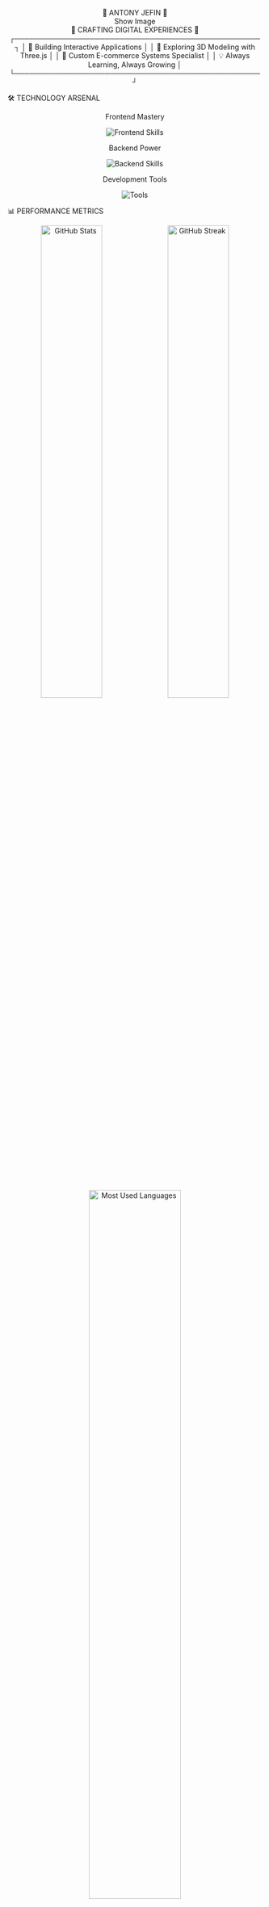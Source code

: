 <div align="center">🌌 ANTONY JEFIN 🌌</div>
<div align="center">
Show Image
</div>

<div align="center">
🚀 CRAFTING DIGITAL EXPERIENCES 🚀
┌─────────────────────────────────────────────────┐
│  🌟 Building Interactive Applications          │
│  🎯 Exploring 3D Modeling with Three.js        │
│  🛒 Custom E-commerce Systems Specialist       │
│  💡 Always Learning, Always Growing            │
└─────────────────────────────────────────────────┘
</div>

🛠️ TECHNOLOGY ARSENAL
<div align="center">
Frontend Mastery
<p>
  <img src="https://skillicons.dev/icons?i=html,css,js,ts,react,nextjs,redux,bootstrap,materialui,tailwind&theme=dark" alt="Frontend Skills" />
</p>
Backend Power
<p>
  <img src="https://skillicons.dev/icons?i=nodejs,express,mongodb,mysql,postgresql,firebase&theme=dark" alt="Backend Skills" />
</p>
Development Tools
<p>
  <img src="https://skillicons.dev/icons?i=git,github,vscode,figma,postman,docker&theme=dark" alt="Tools" />
</p>
</div>

📊 PERFORMANCE METRICS
<div align="center">
<img width="49%" src="https://github-readme-stats.vercel.app/api?username=jeff-antony&show_icons=true&theme=radical&hide_border=true&bg_color=0D1117&title_color=00F5FF&icon_color=00F5FF&text_color=FFFFFF" alt="GitHub Stats" />
<img width="49%" src="https://github-readme-streak-stats.herokuapp.com/?user=jeff-antony&theme=radical&hide_border=true&background=0D1117&stroke=00F5FF&ring=00F5FF&fire=FF6B6B&currStreakLabel=00F5FF" alt="GitHub Streak" />
</div>
<div align="center">
<img width="60%" src="https://github-readme-stats.vercel.app/api/top-langs/?username=jeff-antony&layout=compact&theme=radical&hide_border=true&bg_color=0D1117&title_color=00F5FF&text_color=FFFFFF" alt="Most Used Languages" />
</div>
<div align="center">
Show Image
</div>

🌟 FEATURED PROJECTS
<div align="center">
<table>
<tr>
<td width="50%">
<h3 align="center">🛒 E-Commerce Platform</h3>
<div align="center">  
<a href="#">
<img src="https://github-readme-stats.vercel.app/api/pin/?username=jeff-antony&repo=ecommerce-platform&theme=radical&hide_border=true&bg_color=0D1117&title_color=00F5FF&text_color=FFFFFF" alt="E-Commerce Platform" />
</a>
</div>
</td>
<td width="50%">
<h3 align="center">🎮 3D Portfolio</h3>
<div align="center">
<a href="#">
<img src="https://github-readme-stats.vercel.app/api/pin/?username=jeff-antony&repo=3d-portfolio&theme=radical&hide_border=true&bg_color=0D1117&title_color=00F5FF&text_color=FFFFFF" alt="3D Portfolio" />
</a>
</div>
</td>
</tr>
</table>
</div>

🎯 CURRENT FOCUS
<div align="center">
```yaml
Learning:
  - Three.js Advanced Techniques
  - GraphQL & Apollo Client
  - Microservices Architecture
  - Cloud Computing (AWS/Azure)
Building:

Next.js 14 Applications
Real-time Chat Systems
AI-Powered Tools
Progressive Web Apps


</div>

---

## 🌐 **CONNECT WITH ME**

<div align="center">

[![LinkedIn](https://img.shields.io/badge/LinkedIn-0A66C2?style=for-the-badge&logo=linkedin&logoColor=white&labelColor=0A66C2)](https://linkedin.com/in/YOURUSERNAME)
[![Portfolio](https://img.shields.io/badge/Portfolio-FF5722?style=for-the-badge&logo=firefox&logoColor=white&labelColor=FF5722)](https://your-portfolio-link.com)
[![Email](https://img.shields.io/badge/Email-EA4335?style=for-the-badge&logo=gmail&logoColor=white&labelColor=EA4335)](mailto:yourmail@example.com)
[![Twitter](https://img.shields.io/badge/Twitter-1DA1F2?style=for-the-badge&logo=twitter&logoColor=white&labelColor=1DA1F2)](https://twitter.com/yourusername)

</div>

---

## 🏆 **ACHIEVEMENTS & CERTIFICATIONS**

<div align="center">

<img src="https://github-profile-trophy.vercel.app/?username=jeff-antony&theme=radical&no-frame=true&no-bg=true&margin-w=4&row=1" alt="GitHub Trophies" />

</div>

---

## 📈 **CONTRIBUTION GRAPH**

<div align="center">

![Snake animation](https://github.com/jeff-antony/jeff-antony/blob/output/github-contribution-grid-snake-dark.svg)

</div>

---

## 💭 **PHILOSOPHY**

<div align="center">

> ### *"The future belongs to those who learn more skills and combine them in creative ways."* 
> 
> **— Robert Greene**

</div>

<div align="center">

### 🌟 **Building Tomorrow, One Line of Code at a Time** 🌟

![Profile Views](https://komarev.com/ghpvc/?username=jeff-antony&color=00F5FF&style=for-the-badge&label=PROFILE+VIEWS)
![Followers](https://img.shields.io/github/followers/jeff-antony?color=00F5FF&style=for-the-badge&label=FOLLOWERS)
![Stars](https://img.shields.io/github/stars/jeff-antony?color=00F5FF&style=for-the-badge&label=STARS)

</div>

---

<div align="center">
  
### ⚡ **"Innovation distinguishes between a leader and a follower."** ⚡

![Footer](https://capsule-render.vercel.app/api?type=waving&color=gradient&customColorList=6,11,20&height=100&section=footer&text=Thanks%20for%20visiting!&fontSize=16&fontColor=ffffff&animation=twinkling)

</div>
